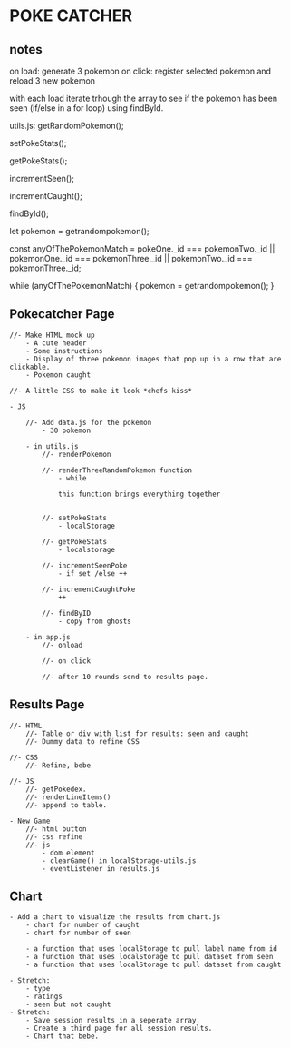 # POKE CATCHER

## notes
on load: generate 3 pokemon
on click: register selected pokemon and reload 3 new pokemon

with each load iterate trhough the array to see if the pokemon has been seen (if/else in a for loop) using findById.


utils.js:
getRandomPokemon();

setPokeStats();

getPokeStats();

incrementSeen();

incrementCaught();

findById();



let pokemon = getrandompokemon();

const anyOfThePokemonMatch = pokeOne._id === pokemonTwo._id || pokemonOne._id === pokemonThree._id || pokemonTwo._id === pokemonThree._id;

while (anyOfThePokemonMatch) {
    pokemon = getrandompokemon();
}

## Pokecatcher Page
    //- Make HTML mock up
        - A cute header
        - Some instructions
        - Display of three pokemon images that pop up in a row that are clickable.
        - Pokemon caught

    //- A little CSS to make it look *chefs kiss*

    - JS

        //- Add data.js for the pokemon
            - 30 pokemon

        - in utils.js
            //- renderPokemon

            //- renderThreeRandomPokemon function
                - while 

                this function brings everything together


            //- setPokeStats
                - localStorage

            //- getPokeStats
                - localstorage

            //- incrementSeenPoke
                - if set /else ++

            //- incrementCaughtPoke
                ++

            //- findByID
                - copy from ghosts

        - in app.js 
            //- onload

            //- on click

            //- after 10 rounds send to results page.


## Results Page
    
    //- HTML
        //- Table or div with list for results: seen and caught
        //- Dummy data to refine CSS
    
    //- CSS 
        //- Refine, bebe

    //- JS
        //- getPokedex.
        //- renderLineItems()
        //- append to table.

    - New Game
        //- html button
        //- css refine
        //- js
            - dom element
            - clearGame() in localStorage-utils.js
            - eventListener in results.js

## Chart
    - Add a chart to visualize the results from chart.js
        - chart for number of caught
        - chart for number of seen

        - a function that uses localStorage to pull label name from id
        - a function that uses localStorage to pull dataset from seen
        - a function that uses localStorage to pull dataset from caught

    - Stretch:
        - type
        - ratings
        - seen but not caught
    - Stretch:
        - Save session results in a seperate array.
        - Create a third page for all session results.
        - Chart that bebe.